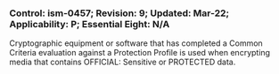 ### Control: ism-0457; Revision: 9; Updated: Mar-22; Applicability: P; Essential Eight: N/A
<p>Cryptographic equipment or software that has completed a Common Criteria evaluation against a Protection Profile is used when encrypting media that contains OFFICIAL: Sensitive or PROTECTED data.</p>